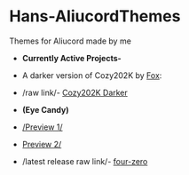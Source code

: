 # Hans-AliucordThemes
Themes for Aliucord made by me
* **Currently Active Projects-**

* A darker version of Cozy202K by [Fox](https://github.com/GangsterFox):
* /raw link/- [Cozy202K Darker](https://raw.githubusercontent.com/GangsterFox/AliuFox-themes/main/Cozy202KDark.json)

* **(Eye Candy)**
* [/Preview 1/](https://media.discordapp.net/attachments/892141875396476949/892330423793881108/146231-012-01-01.jpeg)
* [Preview 2/](https://media.discordapp.net/attachments/892141875396476949/892330466017935390/146231-02-01-01.jpeg)
* /latest release raw link/- [four-zero](https://raw.githubusercontent.com/ItsHanibee/Hans-AliucordThemes/main/(Eye%20Candy).json)
